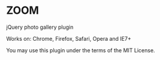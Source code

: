 ZOOM
====

jQuery photo gallery plugin

Works on: Chrome, Firefox, Safari, Opera and IE7+

You may use this plugin under the terms of the MIT License.

